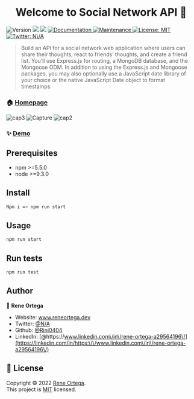 <h1 align="center">Welcome to Social Network API 👋</h1>
<p>
  <img alt="Version" src="https://img.shields.io/badge/version-1.0.0-blue.svg?cacheSeconds=2592000" />
  <img src="https://img.shields.io/badge/npm-%3E%3D5.5.0-blue.svg" />
  <img src="https://img.shields.io/badge/node-%3E%3D9.3.0-blue.svg" />
  <a href=" https://github.com/Rini0404/Soial-Network-API" target="_blank">
    <img alt="Documentation" src="https://img.shields.io/badge/documentation-yes-brightgreen.svg" />
  </a>
  <a href="https://github.com/kefranabg/readme-md-generator/graphs/commit-activity" target="_blank">
    <img alt="Maintenance" src="https://img.shields.io/badge/Maintained%3F-yes-green.svg" />
  </a>
  <a href="https://github.com/kefranabg/readme-md-generator/blob/master/LICENSE" target="_blank">
    <img alt="License: MIT" src="https://img.shields.io/github/license/Rini0404/Social Network API" />
  </a>
  <a href="https://twitter.com/N\/A" target="_blank">
    <img alt="Twitter: N\/A" src="https://img.shields.io/twitter/follow/N\/A.svg?style=social" />
  </a>
</p>

> Build an API for a social network web application where users can share their thoughts, react to friends’ thoughts, and create a friend list. You’ll use Express.js for routing, a MongoDB database, and the Mongoose ODM. In addition to using the Express.js and Mongoose packages, you may also optionally use a JavaScript date library of your choice or the native JavaScript Date object to format timestamps.

### 🏠 [Homepage](https://github.com/Rini0404/Soial-Network-API)
![cap3](https://user-images.githubusercontent.com/95727555/169942142-853a3fa5-f9a0-4d5a-a377-0b75963a682f.PNG)
![Capture](https://user-images.githubusercontent.com/95727555/169942144-86cc2d93-072c-44a7-92e1-db9ddc02c7c6.PNG)
![cap2](https://user-images.githubusercontent.com/95727555/169942145-da0552d7-4cd3-43ec-b5da-12d1a27e039d.PNG)


### ✨ [Demo]( https://drive.google.com/file/d/1yoryhh-8XBzC5DCuu4I_hFvjnJVNoAck/view)

## Prerequisites

- npm >=5.5.0
- node >=9.3.0

## Install

```sh
Npm i => npm run start
```

## Usage

```sh
npm run start
```

## Run tests

```sh
npm run test
```

## Author

👤 **Rene Ortega**

* Website: www.reneortega.dev
* Twitter: [@N\/A](https://twitter.com/N\/A)
* Github: [@Rini0404](https://github.com/Rini0404)
* LinkedIn: [@https:\/\/www.linkedin.com\/in\/rene-ortega-a29564196\/](https://linkedin.com/in/https:\/\/www.linkedin.com\/in\/rene-ortega-a29564196\/)

## 📝 License

Copyright © 2022 [Rene Ortega](https://github.com/Rini0404).<br />
This project is [MIT](https://github.com/kefranabg/readme-md-generator/blob/master/LICENSE) licensed.
